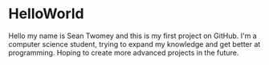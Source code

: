 # HelloWorld

Hello my name is Sean Twomey and this is my first project on GitHub. I'm a computer science student, trying to expand my knowledge and get better at programming. Hoping to create more advanced projects in the future. 
